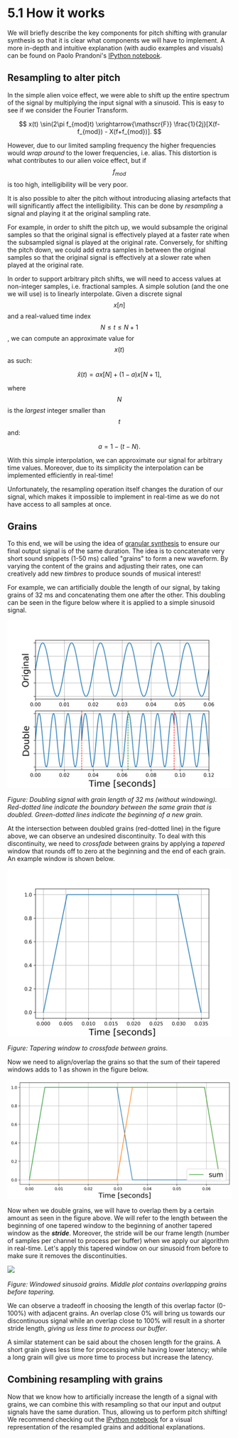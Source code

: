 # 5.1 How it works

We will briefly describe the key components for pitch shifting with granular synthesis so that it is clear what components we will have to implement. A more in-depth and intuitive explanation \(with audio examples and visuals\) can be found on Paolo Prandoni's [IPython notebook](https://github.com/prandoni/COM303-Py3/blob/master/VoiceTransformer/VoiceTransformer.ipynb).

## Resampling to alter pitch <a id="alter_pitch"></a>

In the simple alien voice effect, we were able to shift up the entire spectrum of the signal by multiplying the input signal with a sinusoid. This is easy to see if we consider the Fourier Transform.

$$
x(t) \sin(2\pi f_{mod}t) \xrightarrow{\mathscr{F}} \frac{1}{2j}[X(f-f_{mod}) - X(f+f_{mod})].
$$

However, due to our limited sampling frequency the higher frequencies would _wrap around_ to the lower frequencies, i.e. alias. This distortion is what contributes to our alien voice effect, but if $$f_{mod}$$ is too high, intelligibility will be very poor.

It is also possible to alter the pitch without introducing aliasing artefacts that will significantly affect the intelligibility. This can be done by _resampling_ a signal and playing it at the original sampling rate.

For example, in order to shift the pitch up, we would subsample the original samples so that the original signal is effectively played at a faster rate when the subsampled signal is played at the original rate. Conversely, for shifting the pitch down, we could add extra samples in between the original samples so that the original signal is effectively at a slower rate when played at the original rate.

In order to support arbitrary pitch shifts, we will need to access values at non-integer samples, i.e. fractional samples. A simple solution \(and the one we will use\) is to linearly interpolate. Given a discrete signal $$x[n]$$ and a real-valued time index $$N \le t \le N+1$$, we can compute an approximate value for $$x(t)$$ as such:

$$
\hat{x}(t) = ax[N] + (1-a) x[N+1],
$$

where $$N$$ is the _largest_ integer smaller than $$t$$ and:

$$
a = 1 - (t-N).
$$

With this simple interpolation, we can approximate our signal for arbitrary time values. Moreover, due to its simplicity the interpolation can be implemented efficiently in real-time!

Unfortunately, the resampling operation itself changes the duration of our signal, which makes it impossible to implement in real-time as we do not have access to all samples at once.

## Grains <a id="grains"></a>

To this end, we will be using the idea of [granular synthesis](https://en.wikipedia.org/wiki/Granular_synthesis) to ensure our final output signal is of the same duration. The idea is to concatenate very short sound snippets \(1-50 ms\) called "grains" to form a new waveform. By varying the content of the grains and adjusting their rates, one can creatively add new _timbres_ to produce sounds of musical interest!

For example, we can artificially double the length of our signal, by taking grains of 32 ms and concatenating them one after the other. This doubling can be seen in the figure below where it is applied to a simple sinusoid signal.

![](../.gitbook/assets/doubling_discontinuity%20%281%29.png)

_Figure: Doubling signal with grain length of 32 ms \(without windowing\). Red-dotted line indicate the boundary between the same grain that is doubled. Green-dotted lines indicate the beginning of a new grain._

At the intersection between doubled grains \(red-dotted line\) in the figure above, we can observe an undesired discontinuity. To deal with this discontinuity, we need to _crossfade_ between grains by applying a _tapered_ window that rounds off to zero at the beginning and the end of each grain. An example window is shown below.

![](../.gitbook/assets/taper_window%20%281%29.png)

_Figure: Tapering window to crossfade between grains._

Now we need to align/overlap the grains so that the sum of their tapered windows adds to 1 as shown in the figure below.

![](../.gitbook/assets/windows_overlap%20%282%29.png)

Now when we double grains, we will have to overlap them by a certain amount as seen in the figure above. We will refer to the length between the beginning of one tapered window to the beginning of another tapered window as the _**stride**_. Moreover, the stride will be our frame length \(number of samples per channel to process per buffer\) when we apply our algorithm in real-time. Let's apply this tapered window on our sinusoid from before to make sure it removes the discontinuities.

![](../.gitbook/assets/doubling_continuous.png)

_Figure: Windowed sinusoid grains. Middle plot contains overlapping grains before tapering._

We can observe a tradeoff in choosing the length of this overlap factor \(0-100%\) with adjacent grains. An overlap close 0% will bring us towards our discontinuous signal while an overlap close to 100% will result in a shorter stride length, _giving us less time to process our buffer_.

A similar statement can be said about the chosen length for the grains. A short grain gives less time for processing while having lower latency; while a long grain will give us more time to process but increase the latency.

## Combining resampling with grains <a id="combining"></a>

Now that we know how to artificially increase the length of a signal with grains, we can combine this with resampling so that our input and output signals have the same duration. Thus, allowing us to perform pitch shifting! We recommend checking out the [IPython notebook](https://nbviewer.jupyter.org/github/prandoni/COM303-Py3/blob/master/VoiceTransformer/VoiceTransformer.ipynb) for a visual representation of the resampled grains and additional explanations.

